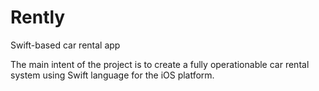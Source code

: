 # Rently
Swift-based car rental app

The main intent of the project is to create a fully operationable car rental system using Swift language for the iOS platform.
